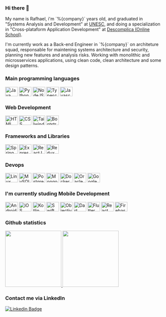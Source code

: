 ### Hi there 👋

<p>
  My name is Rafhael, i'm `%{company}` years old, and graduated in "Systems Analysis and Development" at <a href="http://virtual.unesc.net/graduacao/analise-e-desenvolvimento-de-sistemas" target="_blank">UNESC</a>, and doing a specialization in "Cross-plataform Application Development" at <a href="https://descomplica.com.br/pos-graduacao/tecnologia/pos-em-projetos-de-aplicativos-moveis-multiplataforma/" target="_blank">Descomplica (Online School)</a>. 
</p>
<p>
  I'm currently work as a Back-end Engineer in `%{company}` on architeture squad, responsable for maintening systems architecture and security, planning new features and analysis risks. Working with monolithic and microsservices applications, using clean code, clean architecture and some design patterns. 
</p>
 
<div style="display: inline_block">  

  ### Main programming languages
  <img alt="Java" title="Java" height="30" width="40" src="https://cdn.jsdelivr.net/gh/devicons/devicon/icons/java/java-original.svg">
  <img alt="Python" title="Python" height="30" width="40" src="https://cdn.jsdelivr.net/gh/devicons/devicon/icons/python/python-original.svg" />
  <img alt="NodeJS" title="NodeJS" height="30" width="40" src="https://cdn.jsdelivr.net/gh/devicons/devicon/icons/nodejs/nodejs-original.svg" />
  <img alt="Typescript" title="Typescript" height="30" width="40" src="https://cdn.jsdelivr.net/gh/devicons/devicon/icons/typescript/typescript-original.svg">
  <img alt="Javascript" title="Javascript" height="30" width="40" src="https://cdn.jsdelivr.net/gh/devicons/devicon/icons/javascript/javascript-original.svg">  

  ### Web Development
  <img alt="HTML" title="HTML" height="30" width="40" src="https://cdn.jsdelivr.net/gh/devicons/devicon/icons/html5/html5-original.svg" />        
  <img alt="CSS" title="CSS" height="30" width="40" src="https://cdn.jsdelivr.net/gh/devicons/devicon/icons/css3/css3-original.svg" />              
  <img alt="Tailwind CSS" title="Tailwind CSS" height="30" width="40" src="https://cdn.jsdelivr.net/gh/devicons/devicon/icons/tailwindcss/tailwindcss-plain.svg" />
  <img alt="Bootstrap" title="Bootstrap" height="30" width="40" src="https://cdn.jsdelivr.net/gh/devicons/devicon/icons/bootstrap/bootstrap-plain.svg" />        

  ### Frameworks and Libraries
  <img alt="Spring" title="Spring" height="30" width="40" src="https://cdn.jsdelivr.net/gh/devicons/devicon/icons/spring/spring-original.svg">  
  <img alt="Express" title="Express" height="30" width="40" src="https://cdn.jsdelivr.net/gh/devicons/devicon/icons/express/express-original.svg" />       <img alt="ReactJS" title="ReactJS" height="30" width="40" src="https://cdn.jsdelivr.net/gh/devicons/devicon/icons/react/react-original.svg">
  <img alt="Redux" title="Redux" height="30" width="40" src="https://cdn.jsdelivr.net/gh/devicons/devicon/icons/redux/redux-original.svg" />
                       
  ### Devops
  <img alt="Linux env" title="Linux env" height="30" width="40" src="https://cdn.jsdelivr.net/gh/devicons/devicon/icons/linux/linux-original.svg" />        
  <img alt="MySQL" title="MySQL" height="30" width="40" src="https://cdn.jsdelivr.net/gh/devicons/devicon/icons/mysql/mysql-original.svg" />              
  <img alt="PostgreSQL" title="PostgreSQL" height="30" width="40" src="https://cdn.jsdelivr.net/gh/devicons/devicon/icons/postgresql/postgresql-original.svg">  
  <img alt="MongoDB" title="MongoDB" height="30" width="40" src="https://cdn.jsdelivr.net/gh/devicons/devicon/icons/mongodb/mongodb-original.svg">  
  <img alt="Docker" title="Docker" height="30" width="40" src="https://cdn.jsdelivr.net/gh/devicons/devicon/icons/docker/docker-original.svg">           
  <img alt="Oracle" title="Oracle" height="30" width="40" src="https://cdn.jsdelivr.net/gh/devicons/devicon/icons/oracle/oracle-original.svg" />
  <img alt="Google Cloud" title="Google Cloud" height="30" width="40" src="https://cdn.jsdelivr.net/gh/devicons/devicon/icons/googlecloud/googlecloud-original.svg" />
          
  ### I'm currently studing Mobile Development
  <img alt="Android" title="Android" height="30" width="40" src="https://cdn.jsdelivr.net/gh/devicons/devicon/icons/android/android-original.svg" />
  <img alt="iOS" title="iOS" height="30" width="40" src="https://cdn.jsdelivr.net/gh/devicons/devicon/icons/apple/apple-original.svg" />
  <img alt="Kotlin" title="Kotlin" height="30" width="40" src="https://cdn.jsdelivr.net/gh/devicons/devicon/icons/kotlin/kotlin-original.svg" />
  <img alt="Swift" title="Swift" height="30" width="40" src="https://cdn.jsdelivr.net/gh/devicons/devicon/icons/swift/swift-original.svg" />
  <img alt="Objective-C" title="Objective-C" height="30" width="40" src="https://cdn.jsdelivr.net/gh/devicons/devicon/icons/objectivec/objectivec-plain.svg" />
  <img alt="Dart" title="Dart" height="30" width="40" src="https://cdn.jsdelivr.net/gh/devicons/devicon/icons/dart/dart-original.svg" />
  <img alt="Flutter" title="Flutter" height="30" width="40" src="https://cdn.jsdelivr.net/gh/devicons/devicon/icons/flutter/flutter-original.svg" />
  <img alt="React Native" title="React Native" height="30" width="40" src="https://cdn.jsdelivr.net/gh/devicons/devicon/icons/react/react-original.svg">
  <img alt="Firebase" title="Firebase" height="30" width="40" src="https://cdn.jsdelivr.net/gh/devicons/devicon/icons/firebase/firebase-plain-wordmark.svg" />                              
</div>

### Github statistics
<a href="https://github.com/rafhaelbarabas">
  <img height="180em" src="https://github-readme-stats-eight-theta.vercel.app/api?username=rafhaelbarabas&show_icons=true&theme=solarized-dark&include_all_commits=true&count_private=true"/>
  <img height="180em" src="https://github-readme-stats-eight-theta.vercel.app/api/top-langs/?username=rafhaelbarabas&layout=compact&langs_count=8&theme=solarized-dark&hide=html,css"/>
</a> 

### Contact me via LinkedIn 
[![Linkedin Badge](https://img.shields.io/badge/-Rafhael%20Barabas-blue?style=flat-square&logo=Linkedin&logoColor=white&link=https://www.linkedin.com/in/rafhael-andrade-barabas-9ab1547a/)](https://www.linkedin.com/in/rafhael-andrade-barabas-9ab1547a/)
